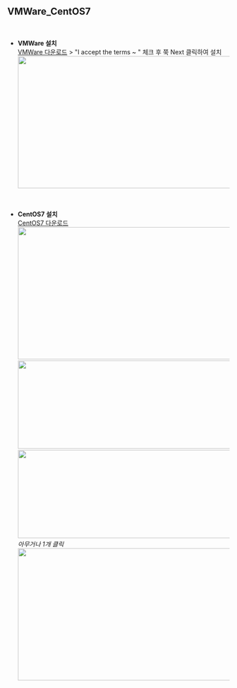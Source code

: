 ## VMWare_CentOS7   
<br>

- **VMWare 설치**   
  [VMWare 다운로드](https://www.vmware.com/kr/products/workstation-player/workstation-player-evaluation.html) > "I accept the terms ~ " 체크 후 쭉 Next 클릭하여 설치     
  <img src="https://github.com/Son-Sumin/Linux/assets/114986832/0e839e53-a070-46ac-bc65-844b6c3e1a61" width="550" height="300">
<br>

- **CentOS7 설치**   
  [CentOS7 다운로드](https://centos.org/)   
  <img src="https://github.com/Son-Sumin/Linux/assets/114986832/da34ca4f-51fc-447d-ac80-1106cd987b90" width="550" height="300">
  <img src="https://github.com/Son-Sumin/Linux/assets/114986832/88b85782-350b-4cea-a4d4-b2c6842d67af" width="550" height="200">
  <img src="https://github.com/Son-Sumin/Linux/assets/114986832/c989a74a-0212-46a1-99e8-1ec06f855521" width="550" height="200">  *아무거나 1개 클릭*   
  <img src="https://github.com/Son-Sumin/Linux/assets/114986832/49d326ed-7ab1-4304-bb1e-33c1ba6ea976" width="550" height="300">


  
<br>
